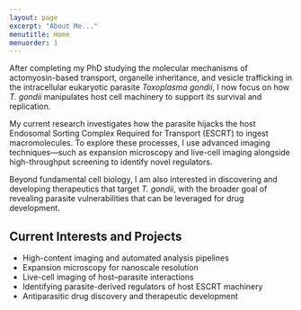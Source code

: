 ```yaml
---
layout: page
excerpt: "About Me..."
menutitle: Home
menuorder: 1
---
```

<!--style="text-indent: 2em;"-->
After completing my PhD studying the molecular mechanisms of actomyosin-based transport, organelle inheritance, and vesicle trafficking in the intracellular eukaryotic parasite <i>Toxoplasma gondii</i>, I now focus on how <i>T. gondii</i> manipulates host cell machinery to support its survival and replication.

My current research investigates how the parasite hijacks the host Endosomal Sorting Complex Required for Transport (ESCRT) to ingest macromolecules. To explore these processes, I use advanced imaging techniques—such as expansion microscopy and live-cell imaging alongside high-throughput screening to identify novel regulators. 

Beyond fundamental cell biology, I am also interested in discovering and developing therapeutics that target <i>T. gondii</i>, with the broader goal of revealing parasite vulnerabilities that can be leveraged for drug development.


## Current Interests and Projects

- High-content imaging and automated analysis pipelines  
- Expansion microscopy for nanoscale resolution  
- Live-cell imaging of host–parasite interactions  
- Identifying parasite-derived regulators of host ESCRT machinery  
- Antiparasitic drug discovery and therapeutic development
